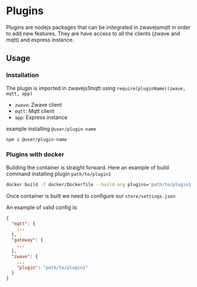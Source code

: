 # Plugins

Plugins are nodejs packages that can be initegrated in zwavejsmqtt in order to add new features. They are have access to all the clients (zwave and mqtt) and express instance.

## Usage

### Installation

The plugin is imported in zwavejs1mqtt using `require(pluginName)(zwave, mqtt, app)` 

- `zwave`: Zwave client
- `mqtt`: Mqtt client
- `app`: Express instance

example installing `@user/plugin-name`

```bash
npm i @user/plugin-name
```

### Plugins with docker

Building the container is straight forward. Here an example of build command installing plugin `path/to/plugin1`

```bash
docker build -f docker/Dockerfile --build-arg plugins='path/to/plugin1' -t <docker image name>:<tag> .
```

Once container is built we need to configure our `store/settings.json`

An example of valid config is:

```json
{
  "mqtt": {
    ...
  },
  "gateway": {
    ...
  },
  "zwave": {
    ...
    "plugin": "path/to/plugin1"
  }
}
```

